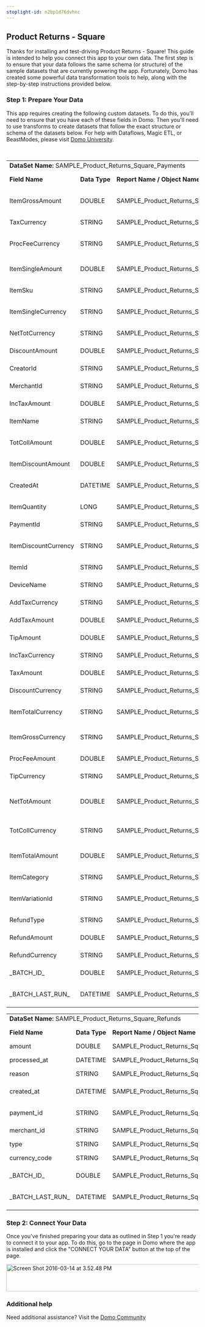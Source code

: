 ```yaml
---
stoplight-id: n2bp1d76dvhnc
---
```


<div class="col-md-12 content-panel">
                <h2>Product Returns - Square</h2>
                <p></p><p>Thanks for installing and test-driving <span id="title">Product Returns - Square</span>! This guide is intended to help you connect this app to your own data. The first step is to ensure that your data follows the same schema (or structure) of the sample datasets that are currently powering the app. Fortunately, Domo has created some powerful data transformation tools to help, along with the step-by-step instructions provided below.</p><div class="doc-row" id="Step%201:%20Identify%20Required%20Data%20Fields"><h3 class="doc-row-title">Step 1: Prepare Your Data</h3><div class="small-pad-bottom"><p>This app requires creating the following custom datasets. To do this, you'll need to ensure that you have each of these fields in Domo. Then you'll need to use transforms to create datasets that follow the exact structure or schema of the datasets below. For help with Dataflows, Magic ETL, or BeastModes, please visit <a href="https://university.domo.com/" target="_blank">Domo University</a>.</p></div>
                <br>
                <div id="custom-data-container"><table id="SAMPLE_Product_Returns_Square_Payments"><tbody><tr><td colspan="6"><strong>DataSet Name:</strong> <span class="value">SAMPLE_Product_Returns_Square_Payments</span></td></tr><!--tr>    <td colspan="6"></td></tr--><tr><td><strong>Field Name</strong></td><td><strong>Data Type</strong></td><td><strong>Report Name / Object Name</strong></td><td><strong>Source </strong></td><td colspan="2"><strong>Description of Field</strong></td></tr><tr><td>ItemGrossAmount</td><td>DOUBLE</td><td>SAMPLE_Product_Returns_Square_Payments</td><td>Square</td><td colspan="2">Gross amount of items</td></tr><tr><td>TaxCurrency</td><td>STRING</td><td>SAMPLE_Product_Returns_Square_Payments</td><td>Square</td><td colspan="2">Tax currency</td></tr><tr><td>ProcFeeCurrency</td><td>STRING</td><td>SAMPLE_Product_Returns_Square_Payments</td><td>Square</td><td colspan="2">Processing Fee currency</td></tr><tr><td>ItemSingleAmount</td><td>DOUBLE</td><td>SAMPLE_Product_Returns_Square_Payments</td><td>Square</td><td colspan="2">Amount of a single item</td></tr><tr><td>ItemSku</td><td>STRING</td><td>SAMPLE_Product_Returns_Square_Payments</td><td>Square</td><td colspan="2">Name of item sku's</td></tr><tr><td>ItemSingleCurrency</td><td>STRING</td><td>SAMPLE_Product_Returns_Square_Payments</td><td>Square</td><td colspan="2">Single currency items</td></tr><tr><td>NetTotCurrency</td><td>STRING</td><td>SAMPLE_Product_Returns_Square_Payments</td><td>Square</td><td colspan="2">Net Tot Currency </td></tr><tr><td>DiscountAmount</td><td>DOUBLE</td><td>SAMPLE_Product_Returns_Square_Payments</td><td>Square</td><td colspan="2">Discount amount</td></tr><tr><td>CreatorId</td><td>STRING</td><td>SAMPLE_Product_Returns_Square_Payments</td><td>Square</td><td colspan="2">Creator ID number</td></tr><tr><td>MerchantId</td><td>STRING</td><td>SAMPLE_Product_Returns_Square_Payments</td><td>Square</td><td colspan="2">Merchant ID number</td></tr><tr><td>IncTaxAmount</td><td>DOUBLE</td><td>SAMPLE_Product_Returns_Square_Payments</td><td>Square</td><td colspan="2">Amount of income tax</td></tr><tr><td>ItemName</td><td>STRING</td><td>SAMPLE_Product_Returns_Square_Payments</td><td>Square</td><td colspan="2">Name of items</td></tr><tr><td>TotCollAmount</td><td>DOUBLE</td><td>SAMPLE_Product_Returns_Square_Payments</td><td>Square</td><td colspan="2">Amount cof total collections</td></tr><tr><td>ItemDiscountAmount</td><td>DOUBLE</td><td>SAMPLE_Product_Returns_Square_Payments</td><td>Square</td><td colspan="2">Discount on an item</td></tr><tr><td>CreatedAt</td><td>DATETIME</td><td>SAMPLE_Product_Returns_Square_Payments</td><td>Square</td><td colspan="2">Time when object was created</td></tr><tr><td>ItemQuantity</td><td>LONG</td><td>SAMPLE_Product_Returns_Square_Payments</td><td>Square</td><td colspan="2">Number of items</td></tr><tr><td>PaymentId</td><td>STRING</td><td>SAMPLE_Product_Returns_Square_Payments</td><td>Square</td><td colspan="2">Payment ID number</td></tr><tr><td>ItemDiscountCurrency</td><td>STRING</td><td>SAMPLE_Product_Returns_Square_Payments</td><td>Square</td><td colspan="2">Items with dicounted currencies</td></tr><tr><td>ItemId</td><td>STRING</td><td>SAMPLE_Product_Returns_Square_Payments</td><td>Square</td><td colspan="2">Name of item ID's </td></tr><tr><td>DeviceName</td><td>STRING</td><td>SAMPLE_Product_Returns_Square_Payments</td><td>Square</td><td colspan="2">Device name</td></tr><tr><td>AddTaxCurrency</td><td>STRING</td><td>SAMPLE_Product_Returns_Square_Payments</td><td>Square</td><td colspan="2">Currency of added tax</td></tr><tr><td>AddTaxAmount</td><td>DOUBLE</td><td>SAMPLE_Product_Returns_Square_Payments</td><td>Square</td><td colspan="2">Amount of added tax</td></tr><tr><td>TipAmount</td><td>DOUBLE</td><td>SAMPLE_Product_Returns_Square_Payments</td><td>Square</td><td colspan="2">Amount tipped</td></tr><tr><td>IncTaxCurrency</td><td>STRING</td><td>SAMPLE_Product_Returns_Square_Payments</td><td>Square</td><td colspan="2">Currency of income tax</td></tr><tr><td>TaxAmount</td><td>DOUBLE</td><td>SAMPLE_Product_Returns_Square_Payments</td><td>Square</td><td colspan="2">Amount of taxes</td></tr><tr><td>DiscountCurrency</td><td>STRING</td><td>SAMPLE_Product_Returns_Square_Payments</td><td>Square</td><td colspan="2">Discount currency</td></tr><tr><td>ItemTotalCurrency</td><td>STRING</td><td>SAMPLE_Product_Returns_Square_Payments</td><td>Square</td><td colspan="2">Total currrency items</td></tr><tr><td>ItemGrossCurrency</td><td>STRING</td><td>SAMPLE_Product_Returns_Square_Payments</td><td>Square</td><td colspan="2">Items with gross currencies </td></tr><tr><td>ProcFeeAmount</td><td>DOUBLE</td><td>SAMPLE_Product_Returns_Square_Payments</td><td>Square</td><td colspan="2">Processing fee amount</td></tr><tr><td>TipCurrency</td><td>STRING</td><td>SAMPLE_Product_Returns_Square_Payments</td><td>Square</td><td colspan="2">Tip currency</td></tr><tr><td>NetTotAmount</td><td>DOUBLE</td><td>SAMPLE_Product_Returns_Square_Payments</td><td>Square</td><td colspan="2">Total net amount of product returns</td></tr><tr><td>TotCollCurrency</td><td>STRING</td><td>SAMPLE_Product_Returns_Square_Payments</td><td>Square</td><td colspan="2">Total collected currency</td></tr><tr><td>ItemTotalAmount</td><td>DOUBLE</td><td>SAMPLE_Product_Returns_Square_Payments</td><td>Square</td><td colspan="2">Total amount of an item</td></tr><tr><td>ItemCategory</td><td>STRING</td><td>SAMPLE_Product_Returns_Square_Payments</td><td>Square</td><td colspan="2">Category of items</td></tr><tr><td>ItemVariationId</td><td>STRING</td><td>SAMPLE_Product_Returns_Square_Payments</td><td>Square</td><td colspan="2">Item variation ID number</td></tr><tr><td>RefundType</td><td>STRING</td><td>SAMPLE_Product_Returns_Square_Payments</td><td>Square</td><td colspan="2">Type of refund</td></tr><tr><td>RefundAmount</td><td>DOUBLE</td><td>SAMPLE_Product_Returns_Square_Payments</td><td>Square</td><td colspan="2">Amount of refund</td></tr><tr><td>RefundCurrency</td><td>STRING</td><td>SAMPLE_Product_Returns_Square_Payments</td><td>Square</td><td colspan="2">Refund currency</td></tr><tr><td>_BATCH_ID_</td><td>DOUBLE</td><td>SAMPLE_Product_Returns_Square_Payments</td><td>Square</td><td colspan="2">Batch ID number</td></tr><tr><td>_BATCH_LAST_RUN_</td><td>DATETIME</td><td>SAMPLE_Product_Returns_Square_Payments</td><td>Square</td><td colspan="2">Time last batch was run</td></tr></tbody></table><table id="SAMPLE_Product_Returns_Square_Refunds"><tbody><tr><td colspan="6"><strong>DataSet Name:</strong> <span class="value">SAMPLE_Product_Returns_Square_Refunds</span></td></tr><!--tr>    <td colspan="6"></td></tr--><tr><td><strong>Field Name</strong></td><td><strong>Data Type</strong></td><td><strong>Report Name / Object Name</strong></td><td><strong>Source </strong></td><td colspan="2"><strong>Description of Field</strong></td></tr><tr><td>amount</td><td>DOUBLE</td><td>SAMPLE_Product_Returns_Square_Refunds</td><td>Square</td><td colspan="2">Amount</td></tr><tr><td>processed_at</td><td>DATETIME</td><td>SAMPLE_Product_Returns_Square_Refunds</td><td>Square</td><td colspan="2">Time processed</td></tr><tr><td>reason</td><td>STRING</td><td>SAMPLE_Product_Returns_Square_Refunds</td><td>Square</td><td colspan="2">Reason</td></tr><tr><td>created_at</td><td>DATETIME</td><td>SAMPLE_Product_Returns_Square_Refunds</td><td>Square</td><td colspan="2">Time when object was created</td></tr><tr><td>payment_id</td><td>STRING</td><td>SAMPLE_Product_Returns_Square_Refunds</td><td>Square</td><td colspan="2">Payment ID number</td></tr><tr><td>merchant_id</td><td>STRING</td><td>SAMPLE_Product_Returns_Square_Refunds</td><td>Square</td><td colspan="2">Merchant ID number</td></tr><tr><td>type</td><td>STRING</td><td>SAMPLE_Product_Returns_Square_Refunds</td><td>Square</td><td colspan="2">Type</td></tr><tr><td>currency_code</td><td>STRING</td><td>SAMPLE_Product_Returns_Square_Refunds</td><td>Square</td><td colspan="2">Currency code</td></tr><tr><td>_BATCH_ID_</td><td>DOUBLE</td><td>SAMPLE_Product_Returns_Square_Refunds</td><td>Square</td><td colspan="2">Batch ID number</td></tr><tr><td>_BATCH_LAST_RUN_</td><td>DATETIME</td><td>SAMPLE_Product_Returns_Square_Refunds</td><td>Square</td><td colspan="2">Time last batch was run</td></tr></tbody></table><div class="doc-row medium-pad-top">
                <h3 class="doc-row-title">Step 2: Connect Your Data</h3>
                <div class="small-pad-bottom">
                    <p>Once you've finished preparing your data as outlined in Step 1 you're ready to connect it to your app. To do this, go to the page in Domo where the app is installed and click the "CONNECT YOUR DATA" button at the top of the page.</p>
                    <p class="small-pad">
                    <img class="alignnone size-full wp-image-1207" src="https://s3.amazonaws.com/development.domo.com/wp-content/uploads/2016/03/14155707/Screen-Shot-2016-03-14-at-3.52.48-PM1.png" alt="Screen Shot 2016-03-14 at 3.52.48 PM" width="1158" height="71">
                    </p>
                    <div id="ooyalaplayer-IyYTc1MjE61NwLdtrxXvZuhH-dSGbWnR" class="ooyalaplayer"></div>
                    <script>
                        OO.ready(function() {
                            OO.Player.create("ooyalaplayer-IyYTc1MjE61NwLdtrxXvZuhH-dSGbWnR", "IyYTc1MjE61NwLdtrxXvZuhH-dSGbWnR", {
                                height: 380
                            });
                        });
                    </script>
                </div>
                <h3 class="doc-row-title">Additional help</h3>
                <div class="small-pad-bottom">
                    <p>Need additional assistance? Visit the <a href="https://dojo.domo.com">Domo Community</a></p>
                </div>
            </div></div></div><p></p>            </div>
